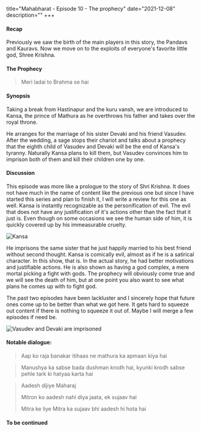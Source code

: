 title="Mahabharat - Episode 10 - The prophecy"
date="2021-12-08"
description=""
+++
#### Recap 
Previously we saw the birth of the main players in this story, the Pandavs
and Kauravs. Now we move on to the exploits of everyone's favorite
little god, Shree Krishna. 

#### The Prophecy
> Meri ladai to Brahma se hai

#### Synopsis
Taking a break from Hastinapur and the kuru vansh, we are introduced to
Kansa, the prince of Mathura as he overthrows his father and takes over the
royal throne. 

He arranges for the marriage of his sister Devaki and his friend Vasudev.
After the wedding, a sage stops their chariot and talks about a prophecy
that the eighth child of Vasudev and Devaki will be the end of Kansa's
tyranny. Naturally Kansa plans to kill them, but Vasudev convinces him to
imprison both of them and kill their children one by one.

#### Discussion
This episode was more like a prologue to the story of Shri Krishna. It does not
have much in the name of content like the previous one but since I have started
this series and plan to finish it, I will write a review for this one as well.
Kansa is instantly recognizable as the personification of evil. The evil that
does not have any justification of it's actions other than the fact that it
just is. Even though on some occasions we see the human side of him, it is
quickly covered up by his immeasurable cruelty. 

![Kansa](awd/images/mahabharat/ep_10_1.webp)

He imprisons the same sister that he just happily married to his best friend
without second thought. Kansa is comically evil, almost as if he is a satirical
character. In this show, that is. In the actual story, he had better
motivations and justifiable actions. He is also shown as having a god complex, a
mere mortal picking a fight with gods. The prophecy will obviously come true
and we will see the death of him, but at one point you also want to see what
plans he comes up with to fight god.

The past two episodes have been lackluster and I sincerely hope that future
ones come up to be better than what we got here. It gets hard to squeeze out content
if there is nothing to squeeze it out of. Maybe I will merge a few episodes if need be.

![Vasudev and Devaki are imprisoned](awd/images/mahabharat/ep_10_2.webp)

#### Notable dialogue:

> Aap ko raja banakar itihaas ne mathura ka apmaan kiya hai
<!-- -->
> Manushya ka sabse bada dushman krodh hai, kyunki krodh sabse pehle tark ki hatyaa karta hai
<!-- -->
> Aadesh dijiye Maharaj
>
> Mitron ko aadesh nahi diya jaata, ek sujaav hai
>
> Mitra ke liye Mitra ka sujaav bhi aadesh hi hota hai

#### To be continued

